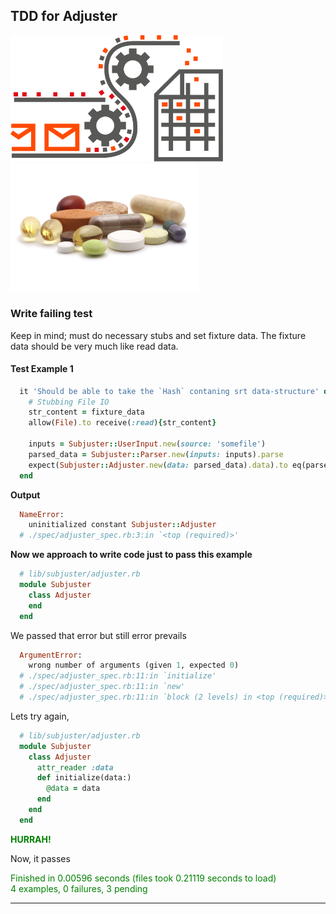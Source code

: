## TDD for Adjuster
<img src="images/parser.png" width="340" style="padding-right: 40px"> <img src="images/supplements.png" width="300">

### Write failing test
Keep in mind; must do necessary stubs and set fixture data. The fixture data should be 
very much like read data. 

#### Test Example 1

```Ruby
  it 'Should be able to take the `Hash` contaning srt data-structure' do
    # Stubbing File IO
    str_content = fixture_data
    allow(File).to receive(:read){str_content}
    
    inputs = Subjuster::UserInput.new(source: 'somefile')
    parsed_data = Subjuster::Parser.new(inputs: inputs).parse
    expect(Subjuster::Adjuster.new(data: parsed_data).data).to eq(parsed_data)
  end
```

**Output**

```Ruby
  NameError:
    uninitialized constant Subjuster::Adjuster
  # ./spec/adjuster_spec.rb:3:in `<top (required)>'
```

**Now we approach to write code just to pass this example**

```Ruby
  # lib/subjuster/adjuster.rb
  module Subjuster
    class Adjuster
    end
  end
```

We passed that error but still error prevails

```Ruby
  ArgumentError:
    wrong number of arguments (given 1, expected 0)
  # ./spec/adjuster_spec.rb:11:in `initialize'
  # ./spec/adjuster_spec.rb:11:in `new'
  # ./spec/adjuster_spec.rb:11:in `block (2 levels) in <top (required)>'
```

Lets try again,

```Ruby
  # lib/subjuster/adjuster.rb
  module Subjuster
    class Adjuster
      attr_reader :data
      def initialize(data:)
        @data = data
      end
    end
  end
```

<b style="color: green">HURRAH!</b>

Now, it passes

<span style="color: green">
Finished in 0.00596 seconds (files took 0.21119 seconds to load)<br>
4 examples, 0 failures, 3 pending
</span>

---

